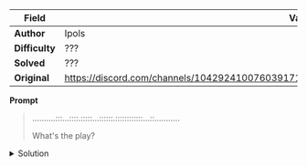 |Field|Value|
|---|---|
|**Author**|Ipols|
|**Difficulty**|???|
|**Solved**|???|
|**Original**|https://discord.com/channels/1042924100760391710/1110625554476040323/1141085540888879194|

**Prompt**
> ..........:::...::::.:::::...::::::.::::::::::::...::...........
>
> What's the play?

<details>
<summary>Solution</summary>
TO BE STUDIED
</details>
